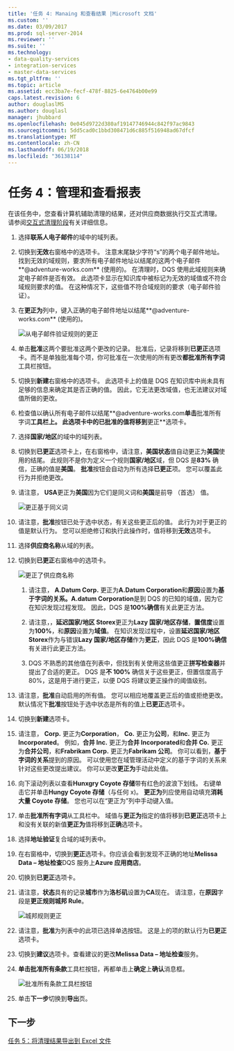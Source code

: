 ```yaml
---
title: '任务 4: Manaing 和查看结果 |Microsoft 文档'
ms.custom: ''
ms.date: 03/09/2017
ms.prod: sql-server-2014
ms.reviewer: ''
ms.suite: ''
ms.technology:
- data-quality-services
- integration-services
- master-data-services
ms.tgt_pltfrm: ''
ms.topic: article
ms.assetid: ecc3ba7e-fecf-478f-8825-6e4764b00e99
caps.latest.revision: 6
author: douglaslMS
ms.author: douglasl
manager: jhubbard
ms.openlocfilehash: 0e045d9722d380af19147746944c842f97ac9843
ms.sourcegitcommit: 5dd5cad0c1bbd308471d6c885f516948ad67dfcf
ms.translationtype: MT
ms.contentlocale: zh-CN
ms.lasthandoff: 06/19/2018
ms.locfileid: "36138114"
---
```

# <a name="task-4-manaing-and-viewing-results"></a>任务 4：管理和查看报表
  在该任务中，您查看计算机辅助清理的结果，还对供应商数据执行交互式清理。 请参阅[交互式清理阶段](http://msdn.microsoft.com/library/hh213061.aspx#Interactive)有关详细信息。  
  
1.  选择**联系人电子邮件**的域中的域列表。  
  
2.  切换到**无效**右窗格中的选项卡。 注意末尾缺少字符“s”的两个电子邮件地址。 找到无效的域规则，要求所有电子邮件地址以结尾的这两个电子邮件**@adventure-works.com** (使用的)。 在清理时，DQS 使用此域规则来确定电子邮件是否有效。 此选项卡显示在知识库中被标记为无效的域值或不符合域规则要求的值。 在这种情况下，这些值不符合域规则的要求（电子邮件验证）。  
  
3.  在**更正为**列中，键入正确的电子邮件地址以结尾**@adventure-works.com** (使用的)。  
  
     ![从电子邮件验证规则的更正](../../2014/tutorials/media/et-managingandviewingresults-01.jpg "从电子邮件验证规则的更正")  
  
4.  单击**批准**这两个要批准这两个更改的记录。 批准后，记录将移到**已更正**选项卡。而不是单独批准每个项，你可批准在一次使用的所有更改**都批准所有字词**工具栏按钮。  
  
5.  切换到**新建**右窗格中的选项卡。 此选项卡上的值是 DQS 在知识库中尚未具有足够的信息来确定其是否正确的值。 因此，它无法更改域值，也无法建议对域值所做的更改。  
  
6.  检查值以确认所有电子邮件以结尾**@adventure-works.com**单击**批准所有字词**工具栏上。 此选项卡中的已批准的值将移到**更正**选项卡。  
  
7.  选择**国家/地区**的域中的域列表。  
  
8.  切换到**已更正**选项卡上，在右窗格中，请注意，**美国状态**值自动更正为**美国**使用的结尾。 此规则不是你为定义一个规则**国家/地区**域，但 DQS 是**83%** 确信，正确的值是**美国**。 **批准**按钮会自动为所有选择**已更正**项。 您可以覆盖此行为并拒绝更改。  
  
9. 请注意， **USA**更正为**美国**因为它们是同义词和**美国**是前导 （首选） 值。  
  
     ![更正基于同义词](../../2014/tutorials/media/et-managingandviewingresults-02.jpg "更正基于同义词")  
  
10. 请注意，**批准**按钮已处于选中状态，有关这些更正后的值。 此行为对于更正的值是默认行为。 您可以拒绝修订和执行此操作时，值将移到**无效**选项卡。  
  
11. 选择**供应商名称**从域的列表。  
  
12. 切换到**已更正**右窗格中的选项卡。  
  
     ![更正了供应商名称](../../2014/tutorials/media/et-managingandviewingresults-03.jpg "更正了供应商名称")  
  
    1.  请注意， **A.Datum Corp.** 更正为**A.Datum Corporation**和**原因**设置为**基于字词的关系。A.datum Corporation**是到 DQS 的已知的域值，因为它在知识发现过程发现。 因此，DQS 是**100%确信**有关此更正方法。  
  
    2.  请注意，，**延迟国家/地区 Storex**更正为**Lazy 国家/地区存储**，**置信度**设置为**100%**，和**原因**设置为**域值**。 在知识发现过程中，设置**延迟国家/地区 Storex**作为与错误**Lazy 国家/地区存储**作为**更正**，因此 DQS 是**100%确信**有关进行此更正方法。  
  
    3.  DQS 不熟悉的其他值在列表中，但找到有关使用这些值更正**拼写检查器**并提出了合适的更正。 DQS 是**不 100%** 确信关于这些更正，但置信度高于 80%，这是用于进行更正，以便 DQS 将建议更正操作的阈值级别。  
  
13. 请注意，**批准**自动启用的所有值。 您可以相应地覆盖更正后的值或拒绝更改。 默认情况下**批准**按钮处于选中状态是所有的值上**已更正**选项卡。  
  
14. 切换到**新建**选项卡。  
  
15. 请注意， **Corp.** 更正为**Corporation**， **Co.** 更正为**公司**，和**Inc.** 更正为**Incorporated**。 例如，**合并 Inc.** 更正为**合并 Incorporated**和**合并 Co.** 更正为**合并公司**，和**Frabrikam Corp.** 更正为**Fabrikam 公司**。  你可以看到，**基于字词的关系**提到的原因。 可以使用您在域管理活动中定义的基于字词的关系来针对这些更改提出建议。 你可以更改**更正为**手动此处值。  
  
16. 向下滚动列表以查看**Hunxgry Coyote 存储**带有红色的波浪下划线。 右键单击它并单击**Hungy Coyote 存储**（与任何 x)。 **更正为**列应使用自动填充**消耗大量 Coyote 存储**。 您也可以在“更正为”列中手动键入值。  
  
17. 单击**批准所有字词**从工具栏中。 域值与**更正为**指定的值将移到**已更正**选项卡上和没有关联的新值**更正为**值将移到**正确**选项卡。  
  
18. 选择**地址验证**复合域的域列表中。  
  
19. 在右窗格中，切换到**更正**选项卡。你应该会看到发现不正确的地址**Melissa Data – 地址检查**DQS 服务上**Azure 应用商店**。  
  
20. 切换到**已更正**选项卡。  
  
21. 请注意，**状态**具有的记录**城市**作为**洛杉矶**设置为**CA**现在。 请注意，在**原因**字段是**更正规则城邦 Rule**。  
  
     ![城邦规则更正](../../2014/tutorials/media/et-managingandviewingresults-04.jpg "城邦规则更正")  
  
22. 请注意，**批准**为列表中的此项已选择单选按钮。 这是上的项的默认行为**已更正**选项卡。  
  
23. 切换到**建议**选项卡。查看建议的更改**Melissa Data – 地址检查**服务。  
  
24. **单击批准所有条款**工具栏按钮，再都单击上**确定**上**确认**消息框。  
  
     ![批准所有条款工具栏按钮](../../2014/tutorials/media/et-managingandviewingresults-05.jpg "都批准所有条款工具栏按钮")  
  
25. 单击**下一步**切换到**导出**页。  
  
## <a name="next-step"></a>下一步  
 [任务 5：将清理结果导出到 Excel 文件](../../2014/tutorials/task-5-exporting-cleansing-results-to-an-excel-file.md)  
  
  